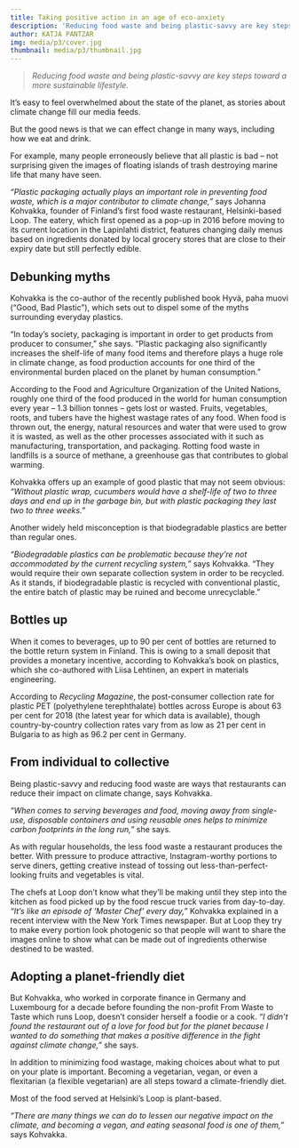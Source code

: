 ```yaml
---
title: Taking positive action in an age of eco-anxiety
description: 'Reducing food waste and being plastic-savvy are key steps toward a more sustainable lifestyle.'
author: KATJA PANTZAR
img: media/p3/cover.jpg
thumbnail: media/p3/thumbnail.jpg
---
```


> *Reducing food waste and being plastic-savvy are key steps toward a more sustainable lifestyle.*

It’s easy to feel overwhelmed about the state of the planet, as stories about climate change fill our media feeds.

But the good news is that we can effect change in many ways, including how we eat and drink.

For example, many people erroneously believe that all plastic is bad – not surprising given the images of floating islands of trash destroying marine life that many have seen.

*“Plastic packaging actually plays an important role in preventing food waste, which is a major contributor to climate change,”* says Johanna Kohvakka, founder of Finland’s first food waste restaurant, Helsinki-based Loop. The eatery, which first opened as a pop-up in 2016 before moving to its current location in the Lapinlahti district, features changing daily menus based on ingredients donated by local grocery stores that are close to their expiry date but still perfectly edible.

<bannerComp img="media/p3/aunt.jpg"></bannerComp>

## Debunking myths

Kohvakka is the co-author of the recently published book Hyvä, paha muovi (“Good, Bad Plastic”), which sets out to dispel some of the myths surrounding everyday plastics.

“In today’s society, packaging is important in order to get products from producer to consumer,” she says. “Plastic packaging also significantly increases the shelf-life of many food items and therefore plays a huge role in climate change, as food production accounts for one third of the environmental burden placed on the planet by human consumption.”

According to the Food and Agriculture Organization of the United Nations, roughly one third of the food produced in the world for human consumption every year – 1.3 billion tonnes – gets lost or wasted. Fruits, vegetables, roots, and tubers have the highest wastage rates of any food. When food is thrown out, the energy, natural resources and water that were used to grow it is wasted, as well as the other processes associated with it such as manufacturing, transportation, and packaging. Rotting food waste in landfills is a source of methane, a greenhouse gas that contributes to global warming.

<bannerComp img="media/p3/fruit.jpg"></bannerComp>

Kohvakka offers up an example of good plastic that may not seem obvious: *“Without plastic wrap, cucumbers would have a shelf-life of two to three days and end up in the garbage bin, but with plastic packaging they last two to three weeks.”*

Another widely held misconception is that biodegradable plastics are better than regular ones.

*“Biodegradable plastics can be problematic because they’re not accommodated by the current recycling system,”* says Kohvakka. “They would require their own separate collection system in order to be recycled. As it stands, if biodegradable plastic is recycled with conventional plastic, the entire batch of plastic may be ruined and become unrecyclable.”

## Bottles up

When it comes to beverages, up to 90 per cent of bottles are returned to the bottle return system in Finland. This is owing to a small deposit that provides a monetary incentive, according to Kohvakka’s book on plastics, which she co-authored with Liisa Lehtinen, an expert in materials engineering.

According to *Recycling Magazine*, the post-consumer collection rate for plastic PET (polyethylene terephthalate) bottles across Europe is about 63 per cent for 2018 (the latest year for which data is available), though country-by-country collection rates vary from as low as 21 per cent in Bulgaria to as high as 96.2 per cent in Germany.

## From individual to collective

Being plastic-savvy and reducing food waste are ways that restaurants can reduce their impact on climate change, says Kohvakka.

*“When comes to serving beverages and food, moving away from single-use, disposable containers and using reusable ones helps to minimize carbon footprints in the long run,”* she says.

As with regular households, the less food waste a restaurant produces the better. With pressure to produce attractive, Instagram-worthy portions to serve diners, getting creative instead of tossing out less-than-perfect-looking fruits and vegetables is vital.

<bannerComp img="media/p3/bin.jpg"></bannerComp>

The chefs at Loop don’t know what they’ll be making until they step into the kitchen as food picked up by the food rescue truck varies from day-to-day. *“It’s like an episode of ‘Master Chef’ every day,”* Kohvakka explained in a recent interview with the New York Times newspaper. But at Loop they try to make every portion look photogenic so that people will want to share the images online to show what can be made out of ingredients otherwise destined to be wasted.

## Adopting a planet-friendly diet

But Kohvakka, who worked in corporate finance in Germany and Luxembourg for a decade before founding the non-profit From Waste to Taste which runs Loop, doesn’t consider herself a foodie or a cook. *“I didn’t found the restaurant out of a love for food but for the planet because I wanted to do something that makes a positive difference in the fight against climate change,”* she says.

<bannerComp img="media/p3/plate.jpg"></bannerComp>

In addition to minimizing food wastage, making choices about what to put on your plate is important. Becoming a vegetarian, vegan, or even a flexitarian (a flexible vegetarian) are all steps toward a climate-friendly diet.

Most of the food served at Helsinki’s Loop is plant-based.

*“There are many things we can do to lessen our negative impact on the climate, and becoming a vegan, and eating seasonal food is one of them,”* says Kohvakka.
